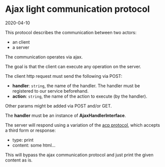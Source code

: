 Ajax light communication protocol
================
2020-04-10




This protocol describes the communication between two actors:

- an client
- a server

The communication operates via ajax.

The goal is that the client can execute any operation on the server.




The client http request must send the following via POST:

- **handler**: `string`, the name of the handler. The handler must be registered to our service beforehand.
- **action**: `string`, the name of the action to execute (by the handler). 



Other params might be added via POST and/or GET. 



The **handler** must be an instance of **AjaxHandlerInterface**.


The server will respond using a variation of the [acp protocol](https://github.com/lingtalfi/AjaxCommunicationProtocol),
which accepts a third form or response:


- type: print    
- content: some html...


This will bypass the ajax communication protocol and just print the given content as is.

